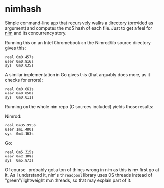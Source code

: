 # nimhash

Simple command-line app that recursively walks a directory (provided as argument) and computes the md5 hash of each file. Just to get a feel for [nim][] and its concurrency story.

Running this on an Intel Chromebook on the Nimrod/lib source directory gives this:

```
real 0m0.457s
user 0m0.816s
sys  0m0.035s
```

A similar implementation in Go gives this (that arguably does more, as it checks for errors):

```
real 0m0.061s
user 0m0.050s
sys  0m0.011s
```

Running on the whole nim repo (C sources included) yields those results:

Nimrod:

```
real 0m35.995s
user 1m1.480s
sys  0m4.163s
```

Go:

```
real 0m5.315s
user 0m2.188s
sys  0m5.873s
```

Of course I probably got a ton of things wrong in nim as this is my first go at it. As I understand it, nim's `threadpool` library uses OS threads instead of "green"/lightweight m:n threads, so that may explain part of it.

[nim]: http://nim-lang.org/
